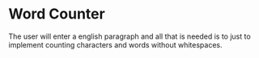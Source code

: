 # Word Counter
The user will enter a english paragraph and all that is needed is to just to implement counting characters and words without whitespaces.